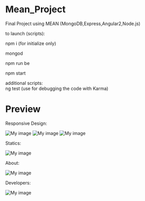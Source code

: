 # Mean_Project
Final Project using MEAN (MongoDB,Express,Angular2,Node.js)

to launch (scripts):

npm i (for initialize only)

mongod

npm run be

npm start

additional scripts:       
ng test (use for debugging the code with Karma)

# Preview

Responsive Design:

![My image](http://i65.tinypic.com/nb820z.png)
![My image](http://i66.tinypic.com/2rrxf92.png)
![My image](http://i66.tinypic.com/5fkx84.png)

Statics:

![My image](http://i67.tinypic.com/4pxo9t.png)

About:

![My image](http://i63.tinypic.com/qxo577.png)

Developers:

![My image](http://i63.tinypic.com/11tptg1.png)


